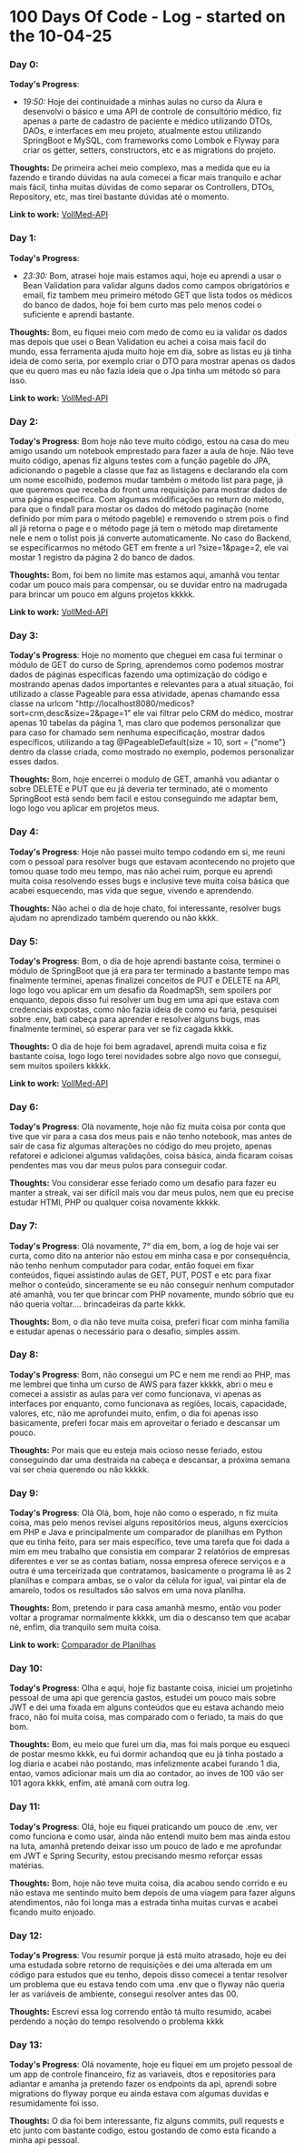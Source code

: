 # 100 Days Of Code - Log - started on the 10-04-25

### Day 0:


**Today's Progress**: 

* *19:50:* Hoje dei continuidade a minhas aulas no curso da Alura e desenvolvi o básico e uma API de controle de consultório médico, fiz apenas a parte de cadastro de paciente e médico
utilizando DTOs, DAOs, e interfaces em meu projeto, atualmente estou utilizando SpringBoot e MySQL, com frameworks como Lombok e Flyway para criar os getter, setters, constructors, etc e as
migrations do projeto.

**Thoughts:** De primeira achei meio complexo, mas a medida que eu ia fazendo e tirando dúvidas na aula comecei a ficar mais tranquilo e achar mais fácil, tinha muitas dúvidas de como separar os Controllers,
DTOs, Repository, etc, mas tirei bastante dúvidas até o momento.

**Link to work:** [VollMed-API](https://github.com/PJJunio/vollmed-api)

### Day 1:

**Today's Progress**: 

* *23:30:* Bom, atrasei hoje mais estamos aqui, hoje eu aprendi a usar o Bean Validation para validar alguns dados como campos obrigatórios e email, fiz tambem meu primeiro método GET que lista todos os médicos
do banco de dados, hoje foi bem curto mas pelo menos codei o suficiente e aprendi bastante.

**Thoughts:** Bom, eu fiquei meio com medo de como eu ia validar os dados mas depois que usei o Bean Validation eu achei a coisa mais facil do mundo, essa ferramenta ajuda muito hoje em dia, sobre as listas eu
já tinha ideia de como seria, por exemplo criar o DTO para mostrar apenas os dados que eu quero mas eu não fazia ideia que o Jpa tinha um método só para isso.

**Link to work:** [VollMed-API](https://github.com/PJJunio/vollmed-api)

### Day 2:

**Today's Progress**: Bom hoje não teve muito código, estou na casa do meu amigo usando um notebook emprestado para fazer a aula de hoje. Não teve muito código, apenas fiz alguns testes com a função pageble do JPA, adicionando o pageble a classe que faz as listagens e declarando ela com um nome escolhido, podemos mudar também o método list para page, já que queremos que receba do front uma requisição para mostrar dados de uma página especifica. Com algumas módificações no return do método, para que o findall para mostar os dados do método paginação (nome definido por mim para o método pageble) e removendo o strem pois o find all já retorna o page e o método page já tem o método map diretamente nele e nem o tolist pois já converte automaticamente.
No caso do Backend, se especificarmos no método GET em frente a url ?size=1&page=2, ele vai mostar 1 registro da página 2 do banco de dados. 

**Thoughts:** Bom, foi bem no limite mas estamos aqui, amanhã vou tentar codar um pouco mais para compensar, ou se duvidar entro na madrugada para brincar um pouco em alguns projetos kkkkk.

**Link to work:** [VollMed-API](https://github.com/PJJunio/vollmed-api)

### Day 3:

**Today's Progress**: Hoje no momento que cheguei em casa fui terminar o módulo de GET do curso de Spring, aprendemos como podemos mostrar dados de páginas especificas fazendo uma optimização do código e mostrando
apenas dados importantes e relevantes para a atual situação, foi utilizado a classe Pageable para essa atividade, apenas chamando essa classe na urlcom "http://localhost8080/medicos?sort=crm,desc&size=2&page=1"
ele vai filtrar pelo CRM do médico, mostrar apenas 10 tabelas da página 1, mas claro que podemos personalizar que para caso for chamado sem nenhuma especificação, mostrar dados específicos, utilizando a tag
@PageableDefault(size = 10, sort = {"nome"} dentro da classe criada, como mostrado no exemplo, podemos personalizar esses dados.

**Thoughts:** Bom, hoje encerrei o modulo de GET, amanhã vou adiantar o sobre DELETE e PUT que eu já deveria ter terminado, até o momento SpringBoot está sendo bem facil e estou conseguindo me adaptar bem,
logo logo vou aplicar em projetos meus.


### Day 4:

**Today's Progress**: Hoje não passei muito tempo codando em si, me reuni com o pessoal para resolver bugs que estavam acontecendo no projeto que tomou quase todo meu tempo, mas não achei ruim, porque eu  aprendi
muita coisa resolvendo esses bugs e inclusive teve muita coisa básica que acabei esquecendo, mas vida que segue, vivendo e aprendendo.

**Thoughts:** Não achei o dia de hoje chato, foi interessante, resolver bugs ajudam no aprendizado também querendo ou não kkkk.

### Day 5:

**Today's Progress**: Bom, o dia de hoje aprendi bastante coisa, terminei o módulo de SpringBoot que já era para ter terminado a bastante tempo mas finalmente terminei, apenas finalizei conceitos de PUT e DELETE na API,
logo logo vou aplicar em um desafio da RoadmapSh, sem spoilers por enquanto, depois disso fui resolver um bug em uma api que estava com credenciais expostas, como não fazia ideia de como eu faria, pesquisei sobre .env,
bati cabeça para aprender e resolver alguns bugs, mas finalmente terminei, só esperar para ver se fiz cagada kkkk.

**Thoughts:** O dia de hoje foi bem agradavel, aprendi muita coisa e fiz bastante coisa, logo logo terei novidades sobre algo novo que consegui, sem muitos spoilers kkkkk.

**Link to work:** [VollMed-API](https://github.com/PJJunio/vollmed-api)

### Day 6:

**Today's Progress**: Olá novamente, hoje não fiz muita coisa por conta que tive que vir para a casa dos meus pais e não tenho notebook, mas antes de sair de casa fiz algumas alterações no código do meu projeto, apenas refatorei e adicionei algumas validações, coisa básica, ainda ficaram coisas pendentes mas vou dar meus pulos para conseguir codar.

**Thoughts:** Vou considerar esse feriado como um desafio para fazer eu manter a streak, vai ser difícil mais vou dar meus pulos, nem que eu precise estudar HTMl, PHP ou qualquer coisa novamente kkkkk.

### Day 7:

**Today's Progress**: Olá novamente, 7° dia em, bom, a log de hoje vai ser curta, como dito na anterior não estou em minha casa e por consequência, não tenho nenhum computador para codar, então foquei em fixar conteúdos, fiquei assistindo aulas de GET, PUT, POST e etc para fixar melhor o conteúdo, sinceramente se eu não conseguir nenhum computador até amanhã, vou ter que brincar com PHP novamente, mundo sóbrio que eu não queria voltar.... brincadeiras da parte kkkk.

**Thoughts:** Bom, o dia não teve muita coisa, preferi ficar com minha família e estudar apenas o necessário para o desafio, simples assim.

### Day 8:

**Today's Progress**: Bom, não consegui um PC e nem me rendi ao PHP, mas me lembrei que tinha um curso de AWS para fazer kkkkk, abri o meu e comecei a assistir as aulas para ver como funcionava, vi apenas as interfaces por enquanto, como funcionava as regiões, locais, capacidade, valores, etc, não me aprofundei muito, enfim, o dia foi apenas isso basicamente, preferi focar mais em aproveitar o feriado e descansar um pouco.

**Thoughts:** Por mais que eu esteja mais ocioso nesse feriado, estou conseguindo dar uma destraida na cabeça e descansar, a próxima semana vai ser cheia querendo ou não kkkkk.

### Day 9:

**Today's Progress**: Olá Olá, bom, hoje não como o esperado, n fiz muita coisa, mas pelo menos revisei alguns repositórios meus, alguns exercícios em PHP e Java e principalmente um comparador de planilhas em Python que eu tinha feito, para ser mais específico, teve uma tarefa que foi dada a mim em meu trabalho que consistia em comparar 2 relatórios de empresas diferentes e ver se as contas batiam, nossa empresa oferece serviços e a outra é uma terceirizada que contratamos, basicamente o programa lê as 2 planilhas e compara ambas, se o valor da célula for igual, vai pintar ela de amarelo, todos os resultados são salvos em uma nova planilha.

**Thoughts:** Bom, pretendo ir para casa amanhã mesmo, então vou poder voltar a programar normalmente kkkkk, um dia o descanso tem que acabar né, enfim, dia tranquilo sem muita coisa.

**Link to work:** [Comparador de Planilhas](https://github.com/PJJunio/comparador-de-planilhas)

### Day 10:

**Today's Progress**: Olha e aqui, hoje fiz bastante coisa, iniciei um projetinho pessoal de uma api que gerencia gastos, estudei um pouco mais sobre JWT e dei uma fixada em alguns conteúdos que eu estava achando meio fraco, não foi muita coisa, mas comparado com o feriado, ta mais do que bom.

**Thoughts:** Bom, eu meio que furei um dia, mas foi mais porque eu esqueci de postar mesmo kkkk, eu fui dormir achandoq que eu já tinha postado a log diaria e acabei não postando, mas infelizmente acabei furando 1 dia, entao, vamos adicionar mais um dia ao contador, ao inves de 100 vão ser 101 agora kkkk, enfim, até amanã com outra log.

### Day 11:

**Today's Progress**: Olá, hoje eu fiquei praticando um pouco de .env, ver como funciona e como usar, ainda não entendi muito bem mas ainda estou na luta, amanhã pretendo deixar isso um pouco de lado e me aprofundar em JWT e Spring Security, estou precisando mesmo reforçar essas matérias.

**Thoughts:** Bom, hoje não teve muita coisa,  dia acabou sendo corrido e eu não estava me sentindo muito bem depois de uma viagem para fazer alguns atendimentos, não foi longa mas a estrada tinha muitas curvas e acabei ficando muito enjoado.

### Day 12:

**Today's Progress**: Vou resumir porque já está muito atrasado, hoje eu dei uma estudada sobre retorno de requisições e dei uma alterada em um código para estudos que eu tenho, depois disso comecei a tentar resolver um problema que eu estava tendo com uma .env que o flyway não queria ler as variáveis de ambiente, consegui resolver antes das 00.

**Thoughts:** Escrevi essa log correndo então tá muito resumido, acabei perdendo a noção do tempo resolvendo o problema kkkk

### Day 13:

**Today's Progress**: Olá novamente, hoje eu fiquei em um projeto pessoal de um app de controle financeiro, fiz as variaveis, dtos e repositories para adiantar e amanha ja pretendo fazer os endpoints da api, aprendi sobre migrations do flyway porque eu ainda estava com algumas duvidas e resumidamente foi isso.

**Thoughts:** O dia foi bem interessante, fiz alguns commits, pull requests e etc junto com bastante codigo, estou gostando de como esta ficando a minha api pessoal.
